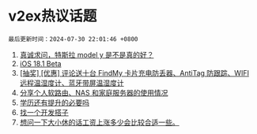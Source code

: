 # v2ex热议话题

`最后更新时间：2024-07-30 22:01:46 +0800`

1. [真诚求问，特斯拉 model y 是不是真的好？](https://www.v2ex.com/t/1061134)
1. [iOS 18.1 Beta](https://www.v2ex.com/t/1061034)
1. [[抽奖] [优惠] 评论送十台 FindMy 卡片充电防丢器、AntiTag 防跟踪、WIFI 远程温湿度计、蓝牙带屏温湿度计](https://www.v2ex.com/t/1061188)
1. [分享个人软路由、NAS 和家庭服务器的使用情况](https://www.v2ex.com/t/1061012)
1. [学历还有提升的必要吗](https://www.v2ex.com/t/1061045)
1. [找一个开发搭子](https://www.v2ex.com/t/1061094)
1. [想问一下大小休的话工资上涨多少会比较合适一些。](https://www.v2ex.com/t/1061056)

